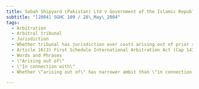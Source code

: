 ```yaml
---
title: Sabah Shipyard (Pakistan) Ltd v Government of the Islamic Republic of Pakistan 
subtitle: "[2004] SGHC 109 / 28\_May\_2004"
tags:
  - Arbitration
  - Arbitral tribunal
  - Jurisdiction
  - Whether tribunal has jurisdiction over costs arising out of prior related arbitration proceedings
  - Article 16(3) First Schedule International Arbitration Act (Cap 143A, 2002 Rev Ed)
  - Words and Phrases
  - \"Arising out of\"
  - \"In connection with\"
  - Whether \"arising out of\" has narrower ambit than \"in connection with\"

---
```


